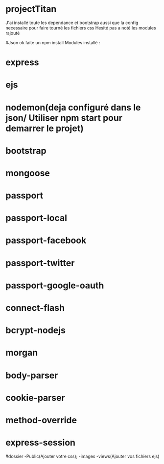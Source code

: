 # projectTitan

J'ai installé toute les dependance et bootstrap aussi que la config necessaire pour faire tourné les fichiers css
Hesité pas a noté les modules rajouté

#Json ok faite un npm install
Modules installé : 
# express
# ejs
# nodemon(deja configuré dans le json/ Utiliser npm start pour demarrer le projet)
# bootstrap
# mongoose
# passport
# passport-local
# passport-facebook
# passport-twitter
# passport-google-oauth
# connect-flash
# bcrypt-nodejs
# morgan
# body-parser
# cookie-parser
# method-override
# express-session


#dossier
-Public(Ajouter votre css);
-images
-views(Ajouter vos fichiers ejs)